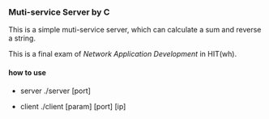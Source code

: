 ### Muti-service Server by C

This is a simple muti-service server, which can calculate a sum and reverse a string.

This is a final exam of *Network Application Development* in HIT(wh).

#### how to use

- server
./server [port]

- client
./client [param] [port] [ip]


